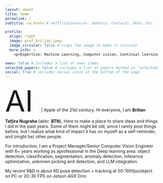 ```yaml
---
layout: about
title: home
permalink: /
subtitle: <a href='#'>Affiliations</a>. Address. Contacts. Moto. Etc.

profile:
  align: right
  image: prof_brilian.jpeg
  image_circular: false # crops the image to make it circular
  more_info: >
    <p>Expertise: Machine Learning, Computer vision, Continual learning, Edge inference, LLM, Generalized Instance Segmentation, Unsupervised learning for defect detection.</p>

news: false # includes a list of news items
selected_papers: false # includes a list of papers marked as "selected={true}"
social: true # includes social icons at the bottom of the page
---
```


<span style="font-size:10vw"> AI </span> | Apple of the 21st century. Hi everyone, I am **Brilian Tafjira Nugraha** (abbr. **BTN**), Here to make a place to share ideas and things I did in the past years. Some of them might be old, since I rarely post things before, but I realize what kind of impact it has on myself as a self-reminder, and (might be) other people.

For introduction, I am a Project Manager/Senior Computer Vision Engineer with 6+ years working as aprofessional in the Deep learning area: object detection, classification, segmentation, anomaly detection, inference optimization, unknown picking and detection, and LLM integration.

My recent R&D is about 6D pose detection + tracking at 50-100fps/object on PC or 20-30 FPS on Jetson AGX Orin.
